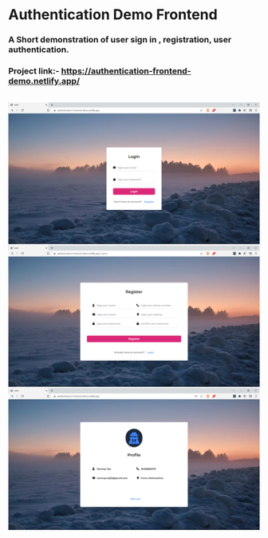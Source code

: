 # Authentication Demo Frontend

### A Short demonstration of user sign in , registration, user authentication.

### Project link:- https://authentication-frontend-demo.netlify.app/

<br/>

<img src="./public/ss1.png" />

<img src="./public/ss2.png" />

<img src="./public/ss3.png" />
